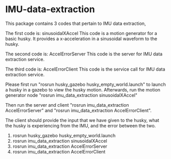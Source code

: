 # IMU-data-extraction
This package contains 3 codes that pertain to IMU data extraction,

The first code is: sinusoidalXAccel
This code is a motion generator for a basic husky. It provides a x-acceleration in a sinusoidal waveform to the husky.


The second code is: AccelErrorServer
This code is the server for IMU data extraction service.


The third code is: AccelErrorClient
This code is the service call for IMU data extraction service.


Please first run "rosrun husky_gazebo husky_empty_world.launch" to launch a husky in a gazebo to view the husky motion.
Afterwards, run the motion generator node "rosrun imu_data_extraction sinusoidalXAccel"

Then run the server and client "rosrun imu_data_extraction AccelErrorServer" and "rosrun imu_data_extraction AccelErrorClient".

The client should provide the input that we have given to the husky, what the husky is experiencing from the IMU, and the error between the two.


1) rosrun husky_gazebo husky_empty_world.launch
2) rosrun imu_data_extraction sinusoidalXAccel
3) rosrun imu_data_extraction AccelErrorServer
4) rosrun imu_data_extraction AccelErrorClient
